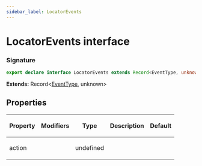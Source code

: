 ```yaml
---
sidebar_label: LocatorEvents
---
```


# LocatorEvents interface

### Signature

```typescript
export declare interface LocatorEvents extends Record<EventType, unknown>
```

**Extends:** Record&lt;[EventType](./puppeteer.eventtype.md), unknown&gt;

## Properties

<table><thead><tr><th>

Property

</th><th>

Modifiers

</th><th>

Type

</th><th>

Description

</th><th>

Default

</th></tr></thead>
<tbody><tr><td>

<span id="action">action</span>

</td><td>

</td><td>

undefined

</td><td>

</td><td>

</td></tr>
</tbody></table>
